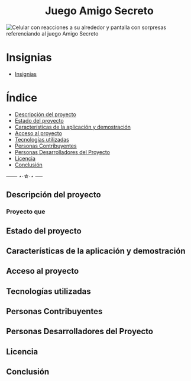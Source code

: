 <h1 align="center"> Juego Amigo Secreto</h1>

![Celular con reacciones a su alrededor y pantalla con sorpresas referenciando al juego Amigo Secreto](https://github.com/user-attachments/assets/c452d808-0f3d-4d90-9a4d-59b50f202175)


# Insignias 
- [Insignias](#insignias)


# Índice
- [Descripción del proyecto](#descripción-del-proyecto)
- [Estado del proyecto](#estado-del-proyecto)
- [Características de la aplicación y demostración](#características-de-la-aplicación-y-demostración)
- [Acceso al proyecto](#acceso-al-proyecto)
- [Tecnologías utilizadas](#tecnologías-utilizadas)
- [Personas Contribuyentes](#personas-contribuyentes)
- [Personas Desarrolladores del Proyecto](#personas-desarrolladores-del-proyecto)
- [Licencia](#licencia)
- [Conclusión](#conclusión)

───        ⋆⋅☆⋅⋆        ──

## Descripción del proyecto
### Proyecto que 

## Estado del proyecto

## Características de la aplicación y demostración

## Acceso al proyecto

## Tecnologías utilizadas

## Personas Contribuyentes

## Personas Desarrolladores del Proyecto

## Licencia

## Conclusión


